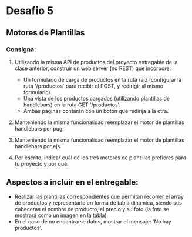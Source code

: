 # Desafio 5 

## Motores de Plantillas

### Consigna:

1. Utilizando la misma API de productos del proyecto entregable de la clase anterior, construir un web server (no REST) que incorpore:
    - Un formulario de carga de productos en la ruta raíz (configurar la ruta '/productos' para recibir el POST, y redirigir al mismo formulario).
    - Una vista de los productos cargados (utilizando plantillas de handlebars) en la ruta GET '/productos'.
    - Ambas páginas contarán con un botón que redirija a la otra.

2. Manteniendo la misma funcionalidad reemplazar el motor de plantillas handlebars por pug.

3. Manteniendo la misma funcionalidad reemplazar el motor de plantillas handlebars por ejs.

4. Por escrito, indicar cuál de los tres motores de plantillas prefieres para tu proyecto y por qué.

## Aspectos a incluir en el entregable:

- Realizar las plantillas correspondientes que permitan recorrer el array de productos y representarlo en forma de tabla dinámica, siendo sus cabeceras el nombre de producto, el precio y su foto (la foto se mostrará como un imágen en la tabla).
- En el caso de no encontrarse datos, mostrar el mensaje: 'No hay productos'.